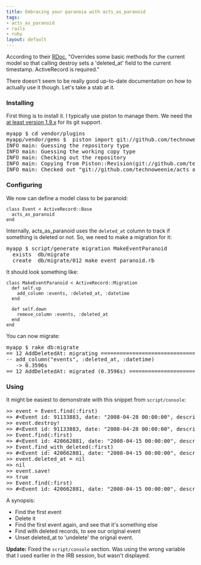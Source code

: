 ```yaml
--- 
title: Embracing your paranoia with acts_as_paranoid
tags: 
- acts_as_paranoid
- rails
- ruby
layout: default
---
```

According to their [RDoc](http://ar-paranoid.rubyforge.org/), "Overrides some basic methods for the current model so that calling destroy sets a 'deleted_at' field to the current timestamp. ActiveRecord is required."

There doesn't seem to be really good up-to-date documentation on how to actually use it though. Let's take a stab at it.

### Installing

First thing is to install it. I typically use piston to manage them. We need the [at least version 1.9.x](http://blog.teksol.info/2008/3/15/piston-2-0-progress-piston-can-import-all-four-cases) for its git support.

<pre class="terminal unix"><samp class="shell prompt">myapp $</samp> <kbd class="shell">cd vendor/plugins</kbd>
<samp class="shell prompt">myapp/vendor/gems $</samp> <kbd class="shell"> piston import git://github.com/technoweenie/acts_as_paranoid.git</kbd>
<samp>INFO main: Guessing the repository type
INFO main: Guessing the working copy type
INFO main: Checking out the repository
INFO main: Copying from Piston::Revision(git://github.com/technoweenie/acts_as_paranoid.git@1e9144e483524b4f246a1768462eadb22f634f19)
INFO main: Checked out "git://github.com/technoweenie/acts_as_paranoid.git" 1e9144e to "acts_as_paranoid"</samp></pre>

### Configuring 

We now can define a model class to be paranoid:

<pre><code class="ruby">class Event &lt; ActiveRecord::Base  
  acts_as_paranoid
end</code></pre>

Internally, acts\_as\_paranoid uses the `deleted_at` column to track if something is deleted or not. So, we need to make a migration for it:

<pre class="terminal unix"><samp class="shell prompt">myapp $</samp> <kbd class="shell">script/generate migration MakeEventParanoid</kbd>
<samp>  exists  db/migrate
  create  db/migrate/012_make_event_paranoid.rb</samp></pre>

It should look something like:

<pre><code class="ruby">class MakeEventParanoid &lt; ActiveRecord::Migration
  def self.up
    add_column :events, :deleted_at, :datetime
  end

  def self.down
    remove_column :events, :deleted_at
  end
end</code></pre>

You can now migrate:

<pre class="terminal unix"><samp class="shell prompt">myapp $</samp> <kbd class="shell">rake db:migrate</kbd>
<samp>== 12 AddDeletedAt: migrating =================================================
-- add_column("events", :deleted_at, :datetime)
   -> 0.3596s
== 12 AddDeletedAt: migrated (0.3596s) ========================================</samp></pre>

### Using

It might be easiest to demonstrate with this snippet from `script/console`:

<pre>&gt;&gt; event = Event.find(:first)
=&gt; #&lt;Event id: 91133883, date: &quot;2008-04-28 00:00:00&quot;, description: &quot;The Ezra event tonight has been cancelled.The Ezra ...&quot;, created_at: &quot;2008-04-16 13:30:20&quot;, updated_at: &quot;2008-05-30 23:43:22&quot;, location: &quot;&quot;, lng: nil, lat: nil, title: &quot;Meeting&quot;, deleted_at: nil&gt;
&gt;&gt; event.destroy!
=&gt; #&lt;Event id: 91133883, date: &quot;2008-04-28 00:00:00&quot;, description: &quot;The Ezra event tonight has been cancelled.The Ezra ...&quot;, created_at: &quot;2008-04-16 13:30:20&quot;, updated_at: &quot;2008-05-30 23:43:22&quot;, location: &quot;&quot;, lng: nil, lat: nil, title: &quot;Meeting&quot;, deleted_at: nil&gt;
&gt;&gt; Event.find(:first)
=&gt; #&lt;Event id: 420662881, date: &quot;2008-04-15 00:00:00&quot;, description: &quot;Worked on creating the app for this site, [bostonrb...&quot;, created_at: &quot;2008-04-16 13:30:20&quot;, updated_at: &quot;2008-05-29 01:19:41&quot;, location: nil, lng: nil, lat: nil, title: &quot;Hackfest&quot;, deleted_at: nil&gt;
&gt;&gt; Event.find_with_deleted(:first)
=&gt; #&lt;Event id: 420662881, date: &quot;2008-04-15 00:00:00&quot;, description: &quot;Worked on creating the app for this site, [bostonrb...&quot;, created_at: &quot;2008-04-16 13:30:20&quot;, updated_at: &quot;2008-05-29 01:19:41&quot;, location: nil, lng: nil, lat: nil, title: &quot;Hackfest&quot;, deleted_at: nil&gt;
&gt;&gt; event.deleted_at = nil
=&gt; nil
&gt;&gt; event.save!
=&gt; true
&gt;&gt; Event.find(:first)
=&gt; #&lt;Event id: 420662881, date: &quot;2008-04-15 00:00:00&quot;, description: &quot;Worked on creating the app for this site, [bostonrb...&quot;, created_at: &quot;2008-04-16 13:30:20&quot;, updated_at: &quot;2008-05-29 01:19:41&quot;, location: nil, lng: nil, lat: nil, title: &quot;Hackfest&quot;, deleted_at: nil&gt;</pre>

A synopsis:
 * Find the first event
 * Delete it
 * Find the first event again, and see that it's something else
 * Find with deleted records, to see our original event
 * Unset deleted\_at to 'undelete' the orignal event.

__Update:__ Fixed the `script/console` section. Was using the wrong variable that I used earlier in the IRB session, but wasn't displayed. 